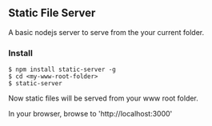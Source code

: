 ## Static File Server

A basic nodejs server to serve from the your current folder.

### Install

    $ npm install static-server -g
    $ cd <my-www-root-folder>
    $ static-server

Now static files will be served from your www root folder.

In your browser, browse to 'http://localhost:3000'
